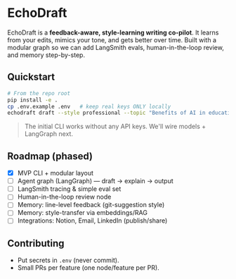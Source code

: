 # EchoDraft

EchoDraft is a **feedback-aware, style-learning writing co-pilot**. It learns from your edits,
mimics your tone, and gets better over time. Built with a modular graph so we can add
LangSmith evals, human-in-the-loop review, and memory step-by-step.

## Quickstart

```bash
# From the repo root
pip install -e .
cp .env.example .env   # keep real keys ONLY locally
echodraft draft --style professional --topic "Benefits of AI in education"
```

> The initial CLI works without any API keys. We'll wire models + LangGraph next.

## Roadmap (phased)
- [x] MVP CLI + modular layout
- [ ] Agent graph (LangGraph) — draft → explain → output
- [ ] LangSmith tracing & simple eval set
- [ ] Human-in-the-loop review node
- [ ] Memory: line-level feedback (git-suggestion style)
- [ ] Memory: style-transfer via embeddings/RAG
- [ ] Integrations: Notion, Email, LinkedIn (publish/share)

## Contributing
- Put secrets in `.env` (never commit).
- Small PRs per feature (one node/feature per PR).
